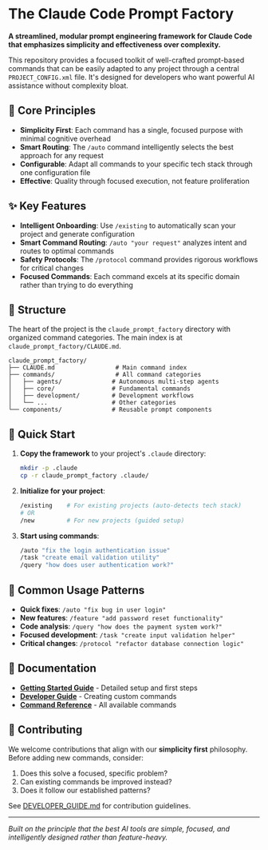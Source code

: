 # The Claude Code Prompt Factory

**A streamlined, modular prompt engineering framework for Claude Code that emphasizes simplicity and effectiveness over complexity.**

This repository provides a focused toolkit of well-crafted prompt-based commands that can be easily adapted to any project through a central `PROJECT_CONFIG.xml` file. It's designed for developers who want powerful AI assistance without complexity bloat.

## 🚀 Core Principles

*   **Simplicity First**: Each command has a single, focused purpose with minimal cognitive overhead
*   **Smart Routing**: The `/auto` command intelligently selects the best approach for any request
*   **Configurable**: Adapt all commands to your specific tech stack through one configuration file
*   **Effective**: Quality through focused execution, not feature proliferation

## ✨ Key Features

*   **Intelligent Onboarding**: Use `/existing` to automatically scan your project and generate configuration
*   **Smart Command Routing**: `/auto "your request"` analyzes intent and routes to optimal commands
*   **Safety Protocols**: The `/protocol` command provides rigorous workflows for critical changes
*   **Focused Commands**: Each command excels at its specific domain rather than trying to do everything

## 📁 Structure

The heart of the project is the `claude_prompt_factory` directory with organized command categories. The main index is at `claude_prompt_factory/CLAUDE.md`.

```
claude_prompt_factory/
├── CLAUDE.md                 # Main command index
├── commands/                 # All command categories
│   ├── agents/              # Autonomous multi-step agents
│   ├── core/                # Fundamental commands
│   ├── development/         # Development workflows
│   └── ...                  # Other categories
└── components/              # Reusable prompt components
```

## 🔧 Quick Start

1.  **Copy the framework** to your project's `.claude` directory:
    ```bash
    mkdir -p .claude
    cp -r claude_prompt_factory .claude/
    ```

2.  **Initialize for your project**:
    ```bash
    /existing    # For existing projects (auto-detects tech stack)
    # OR
    /new         # For new projects (guided setup)
    ```

3.  **Start using commands**:
    ```bash
    /auto "fix the login authentication issue"
    /task "create email validation utility"
    /query "how does user authentication work?"
    ```

## 🎯 Common Usage Patterns

- **Quick fixes**: `/auto "fix bug in user login"`
- **New features**: `/feature "add password reset functionality"`
- **Code analysis**: `/query "how does the payment system work?"`
- **Focused development**: `/task "create input validation helper"`
- **Critical changes**: `/protocol "refactor database connection logic"`

## 📖 Documentation

*   **[Getting Started Guide](docs/GETTING_STARTED.md)** - Detailed setup and first steps
*   **[Developer Guide](docs/DEVELOPER_GUIDE.md)** - Creating custom commands
*   **[Command Reference](claude_prompt_factory/CLAUDE.md)** - All available commands

## 🤝 Contributing

We welcome contributions that align with our **simplicity first** philosophy. Before adding new commands, consider:

1. Does this solve a focused, specific problem?
2. Can existing commands be improved instead?
3. Does it follow our established patterns?

See [DEVELOPER_GUIDE.md](docs/DEVELOPER_GUIDE.md) for contribution guidelines.

---
*Built on the principle that the best AI tools are simple, focused, and intelligently designed rather than feature-heavy.*